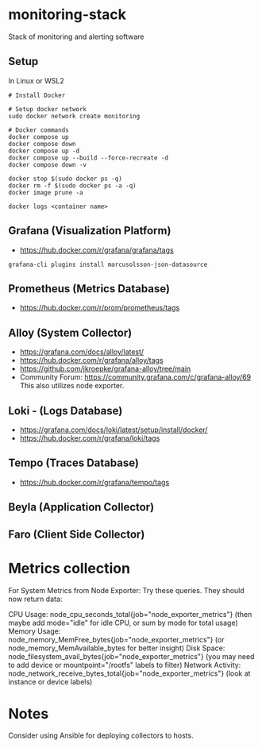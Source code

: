 # monitoring-stack
Stack of monitoring and alerting software

## Setup
In Linux or WSL2
```
# Install Docker

# Setup docker network
sudo docker network create monitoring

# Docker commands
docker compose up
docker compose down
docker compose up -d
docker compose up --build --force-recreate -d
docker compose down -v

docker stop $(sudo docker ps -q)
docker rm -f $(sudo docker ps -a -q)
docker image prune -a

docker logs <container name>
```

## Grafana (Visualization Platform)
- https://hub.docker.com/r/grafana/grafana/tags
```
grafana-cli plugins install marcusolsson-json-datasource
```

## Prometheus (Metrics Database)
- https://hub.docker.com/r/prom/prometheus/tags

## Alloy (System Collector)
- https://grafana.com/docs/alloy/latest/
- https://hub.docker.com/r/grafana/alloy/tags
- https://github.com/jkroepke/grafana-alloy/tree/main
- Community Forum: https://community.grafana.com/c/grafana-alloy/69
This also utilizes node exporter.  

## Loki - (Logs Database)
- https://grafana.com/docs/loki/latest/setup/install/docker/
- https://hub.docker.com/r/grafana/loki/tags

## Tempo (Traces Database)
- https://hub.docker.com/r/grafana/tempo/tags

## Beyla (Application Collector)

## Faro (Client Side Collector)

# Metrics collection
For System Metrics from Node Exporter:
Try these queries. They should now return data:

CPU Usage: node_cpu_seconds_total{job="node_exporter_metrics"} (then maybe add mode="idle" for idle CPU, or sum by mode for total usage)
Memory Usage: node_memory_MemFree_bytes{job="node_exporter_metrics"} (or node_memory_MemAvailable_bytes for better insight)
Disk Space: node_filesystem_avail_bytes{job="node_exporter_metrics"} (you may need to add device or mountpoint="/rootfs" labels to filter)
Network Activity: node_network_receive_bytes_total{job="node_exporter_metrics"} (look at instance or device labels)

# Notes
Consider using Ansible for deploying collectors to hosts.